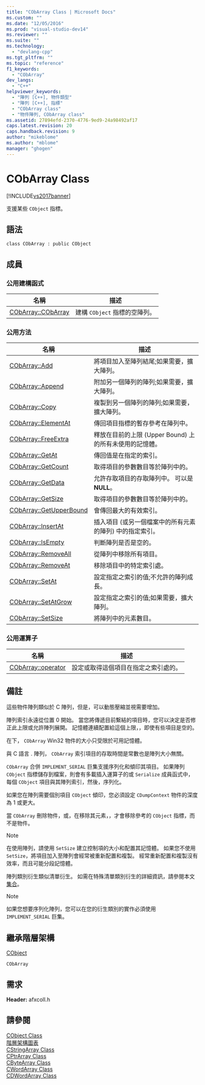 ```yaml
---
title: "CObArray Class | Microsoft Docs"
ms.custom: ""
ms.date: "12/05/2016"
ms.prod: "visual-studio-dev14"
ms.reviewer: ""
ms.suite: ""
ms.technology: 
  - "devlang-cpp"
ms.tgt_pltfrm: ""
ms.topic: "reference"
f1_keywords: 
  - "CObArray"
dev_langs: 
  - "C++"
helpviewer_keywords: 
  - "陣列 [C++], 物件類型"
  - "陣列 [C++], 指標"
  - "CObArray class"
  - "物件陣列, CObArray class"
ms.assetid: 27894efd-2370-4776-9ed9-24a98492af17
caps.latest.revision: 20
caps.handback.revision: 9
author: "mikeblome"
ms.author: "mblome"
manager: "ghogen"
---
```

# CObArray Class
[!INCLUDE[vs2017banner](../../assembler/inline/includes/vs2017banner.md)]

支援某些 `CObject` 指標。  
  
## 語法  
  
```  
class CObArray : public CObject  
```  
  
## 成員  
  
### 公用建構函式  
  
|名稱|描述|  
|--------|--------|  
|[CObArray::CObArray](../Topic/CObArray::CObArray.md)|建構 `CObject` 指標的空陣列。|  
  
### 公用方法  
  
|名稱|描述|  
|--------|--------|  
|[CObArray::Add](../Topic/CObArray::Add.md)|將項目加入至陣列結尾;如果需要，擴大陣列。|  
|[CObArray::Append](../Topic/CObArray::Append.md)|附加另一個陣列的陣列;如果需要，擴大陣列。|  
|[CObArray::Copy](../Topic/CObArray::Copy.md)|複製到另一個陣列的陣列;如果需要，擴大陣列。|  
|[CObArray::ElementAt](../Topic/CObArray::ElementAt.md)|傳回項目指標的暫存參考在陣列中。|  
|[CObArray::FreeExtra](../Topic/CObArray::FreeExtra.md)|釋放在目前的上限 \(Upper Bound\) 上的所有未使用的記憶體。|  
|[CObArray::GetAt](../Topic/CObArray::GetAt.md)|傳回值是在指定的索引。|  
|[CObArray::GetCount](../Topic/CObArray::GetCount.md)|取得項目的參數數目等於陣列中的。|  
|[CObArray::GetData](../Topic/CObArray::GetData.md)|允許存取項目的存取陣列中。  可以是 **NULL**。|  
|[CObArray::GetSize](../Topic/CObArray::GetSize.md)|取得項目的參數數目等於陣列中的。|  
|[CObArray::GetUpperBound](../Topic/CObArray::GetUpperBound.md)|會傳回最大的有效索引。|  
|[CObArray::InsertAt](../Topic/CObArray::InsertAt.md)|插入項目 \(或另一個檔案中的所有元素的陣列\) 中的指定索引。|  
|[CObArray::IsEmpty](../Topic/CObArray::IsEmpty.md)|判斷陣列是否是空的。|  
|[CObArray::RemoveAll](../Topic/CObArray::RemoveAll.md)|從陣列中移除所有項目。|  
|[CObArray::RemoveAt](../Topic/CObArray::RemoveAt.md)|移除項目中的特定索引處。|  
|[CObArray::SetAt](../Topic/CObArray::SetAt.md)|設定指定之索引的值;不允許的陣列成長。|  
|[CObArray::SetAtGrow](../Topic/CObArray::SetAtGrow.md)|設定指定之索引的值;如果需要，擴大陣列。|  
|[CObArray::SetSize](../Topic/CObArray::SetSize.md)|將陣列中的元素數目。|  
  
### 公用運算子  
  
|名稱|描述|  
|--------|--------|  
|[CObArray::operator](../Topic/CObArray::operator.md)|設定或取得這個項目在指定之索引處的。|  
  
## 備註  
 這些物件陣列類似於 C 陣列，但是，可以動態壓縮並視需要增加。  
  
 陣列索引永遠從位置 0 開始。  當您將傳遞目前繫結的項目時，您可以決定是否修正此上限或允許陣列展開。  記憶體連續配置給這個上限，，即使有些項目是空的。  
  
 在下， `CObArray` Win32 物件的大小只受限於可用記憶體。  
  
 與 C 語言 . 陣列， `CObArray` 索引項目的存取時間是常數也是陣列大小無關。  
  
 `CObArray` 合併 `IMPLEMENT_SERIAL` 巨集支援序列化和傾印其項目。  如果陣列 `CObject` 指標儲存到檔案，則會有多載插入運算子的或 `Serialize` 成員函式中，每個 `CObject` 項目與其陣列索引，然後，序列化。  
  
 如果您在陣列需要個別項目 `CObject` 傾印，您必須設定 `CDumpContext` 物件的深度為 1 或更大。  
  
 當 `CObArray` 刪除物件，或，在移除其元素，，才會移除參考的 `CObject` 指標，而不是物件。  
  
> [!NOTE]
>  在使用陣列，請使用 `SetSize` 建立控制項的大小和配置其記憶體。  如果您不使用 `SetSize`，將項目加入至陣列會經常被重新配置和複製。  經常重新配置和複製沒有效率，而且可能分段記憶體。  
  
 陣列類別衍生類似清單衍生。  如需在特殊清單類別衍生的詳細資訊，請參閱本文 [集合](../../mfc/collections.md)。  
  
> [!NOTE]
>  如果您想要序列化陣列，您可以在您的衍生類別的實作必須使用 `IMPLEMENT_SERIAL` 巨集。  
  
## 繼承階層架構  
 [CObject](../../mfc/reference/cobject-class.md)  
  
 `CObArray`  
  
## 需求  
 **Header:** afxcoll.h  
  
## 請參閱  
 [CObject Class](../../mfc/reference/cobject-class.md)   
 [階層架構圖表](../../mfc/hierarchy-chart.md)   
 [CStringArray Class](../../mfc/reference/cstringarray-class.md)   
 [CPtrArray Class](../../mfc/reference/cptrarray-class.md)   
 [CByteArray Class](../../mfc/reference/cbytearray-class.md)   
 [CWordArray Class](../../mfc/reference/cwordarray-class.md)   
 [CDWordArray Class](../../mfc/reference/cdwordarray-class.md)